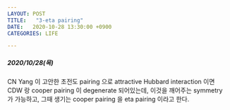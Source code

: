```yaml
---
LAYOUT: POST
TITLE:   "3-eta pairing"
DATE:   2020-10-28 13:30:00 +0900
CATEGORIES: LIFE

---
```




#####  2020/10/28(목)


CN Yang 이 고안한 초전도 pairing 으로 attractive Hubbard interaction 이면 CDW 랑 cooper pairing 이 
degenerate 되어있는데, 이것을 깨어주는 symmetry 가 가능하고, 
그때 생기는 cooper pairing 을 eta pairing 이라고 한다.


